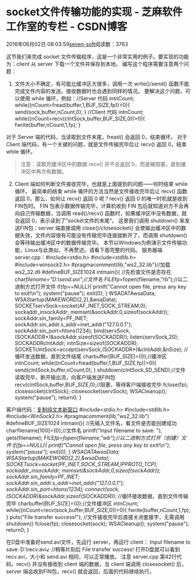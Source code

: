 
# socket文件传输功能的实现 -  芝麻软件工作室的专栏 - CSDN博客


2016年06月02日 08:03:59[seven-soft](https://me.csdn.net/softn)阅读数：3763


这节我们来完成 socket 文件传输程序，这是一个非常实用的例子。要实现的功能为：client 从 server 下载一个文件并保存到本地。
编写这个程序需要注意两个问题：
1) 文件大小不确定，有可能比缓冲区大很多，调用一次 write()/send() 函数不能完成文件内容的发送。接收数据时也会遇到同样的情况。
要解决这个问题，可以使用 while 循环，例如：//Server 代码
intnCount;
while((nCount=fread(buffer,1,BUF_SIZE,fp))>0){
send(sock,buffer,nCount,0);
}
//Client 代码
intnCount;
while((nCount=recv(clntSock,buffer,BUF_SIZE,0))>0){
fwrite(buffer,nCount,1,fp);
}

对于 Server 端的代码，当读取到文件末尾，fread() 会返回 0，结束循环。
对于 Client 端代码，有一个关键的问题，就是文件传输完毕后让 recv() 返回 0，结束 while 循环。
> 注意：读取完缓冲区中的数据 recv() 并不会返回 0，而是被阻塞，直到缓冲区中再次有数据。
2) Client 端如何判断文件接收完毕，也就是上面提到的问题——何时结束 while 循环。
最简单的结束 while 循环的方法当然是文件接收完毕后让 recv() 函数返回 0，那么，如何让 recv() 返回 0 呢？recv()
 返回 0 的唯一时机就是收到FIN包时。
FIN 包表示数据传输完毕，计算机收到 FIN 包后就知道对方不会再向自己传输数据，当调用 read()/recv() 函数时，如果缓冲区中没有数据，就会返回 0，表示读到了”socket文件的末尾“。
这里我们调用 shutdown() 来发送FIN包：server 端直接调用 close()/closesocket() 会使输出缓冲区中的数据失效，文件内容很有可能没有传输完毕连接就断开了，而调用 shutdown()
 会等待输出缓冲区中的数据传输完毕。
本节以Windows为例演示文件传输功能，Linux与此类似，不再赘述。请看下面完整的代码。
服务器端 server.cpp：\#include<stdio.h>
\#include<stdlib.h>
\#include<winsock2.h>
\#pragmacomment(lib,"ws2_32.lib")//加载 ws2_32.dll
\#defineBUF_SIZE1024
intmain(){
//先检查文件是否存在
char*filename="D:\\send.avi";//文件名
FILE*fp=fopen(filename,"rb");//以二进制方式打开文件
if(fp==NULL){
printf("Cannot open file, press any key to exit!\n");
system("pause");
exit(0);
}
WSADATAwsaData;
WSAStartup(MAKEWORD(2,2),&wsaData);
SOCKETservSock=socket(AF_INET,SOCK_STREAM,0);
sockaddr_insockAddr;
memset(&sockAddr,0,sizeof(sockAddr));
sockAddr.sin_family=PF_INET;
sockAddr.sin_addr.s_addr=inet_addr("127.0.0.1");
sockAddr.sin_port=htons(1234);
bind(servSock,(SOCKADDR*)&sockAddr,sizeof(SOCKADDR));
listen(servSock,20);
SOCKADDRclntAddr;
intnSize=sizeof(SOCKADDR);
SOCKETclntSock=accept(servSock,(SOCKADDR*)&clntAddr,&nSize);
//循环发送数据，直到文件结尾
charbuffer[BUF_SIZE]={0};//缓冲区
intnCount;
while((nCount=fread(buffer,1,BUF_SIZE,fp))>0){
send(clntSock,buffer,nCount,0);
}
shutdown(clntSock,SD_SEND);//文件读取完毕，断开输出流，向客户端发送FIN包
recv(clntSock,buffer,BUF_SIZE,0);//阻塞，等待客户端接收完毕
fclose(fp);
closesocket(clntSock);
closesocket(servSock);
WSACleanup();
system("pause");
return0;
}

客户端代码：[复制](http://c.biancheng.net/cpp/html/3045.html#)[纯文本](http://c.biancheng.net/cpp/html/3045.html#)[新窗口](http://c.biancheng.net/cpp/html/3045.html#)
\#include<stdio.h>
\#include<stdlib.h>
\#include<WinSock2.h>
\#pragmacomment(lib,"ws2_32.lib")
\#defineBUF_SIZE1024
intmain(){
//先输入文件名，看文件是否能创建成功
charfilename[100]={0};//文件名
printf("Input filename to save: ");
gets(filename);
FILE*fp=fopen(filename,"wb");//以二进制方式打开（创建）文件
if(fp==NULL){
printf("Cannot open file, press any key to exit!\n");
system("pause");
exit(0);
}
WSADATAwsaData;
WSAStartup(MAKEWORD(2,2),&wsaData);
SOCKETsock=socket(PF_INET,SOCK_STREAM,IPPROTO_TCP);
sockaddr_insockAddr;
memset(&sockAddr,0,sizeof(sockAddr));
sockAddr.sin_family=PF_INET;
sockAddr.sin_addr.s_addr=inet_addr("127.0.0.1");
sockAddr.sin_port=htons(1234);
connect(sock,(SOCKADDR*)&sockAddr,sizeof(SOCKADDR));
//循环接收数据，直到文件传输完毕
charbuffer[BUF_SIZE]={0};//文件缓冲区
intnCount;
while((nCount=recv(sock,buffer,BUF_SIZE,0))>0){
fwrite(buffer,nCount,1,fp);
}
puts("File transfer success!");
//文件接收完毕后直接关闭套接字，无需调用shutdown()
fclose(fp);
closesocket(sock);
WSACleanup();
system("pause");
return0;
}

在D盘中准备好send.avi文件，先运行 server，再运行 client：
Input filename to save: D:\\recv.avi↙
//稍等片刻后
File transfer success!
打开D盘就可以看到 recv.avi，大小和 send.avi 相同，可以正常播放。
注意 server.cpp 第42行代码，recv() 并没有接收到 client 端的数据，当 client 端调用 closesocket() 后，server 端会收到FIN包，recv() 就会返回，后面的代码继续执行。

